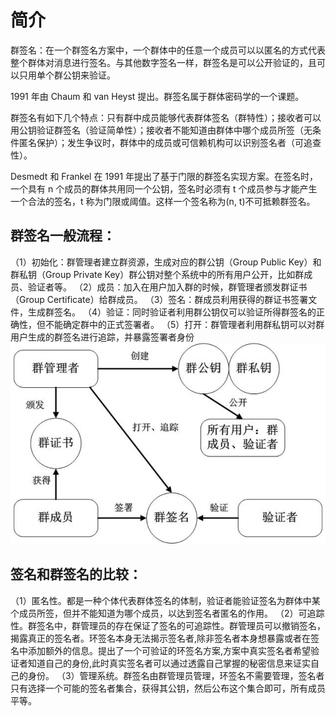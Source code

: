 
# 简介
群签名：在一个群签名方案中，一个群体中的任意一个成员可以以匿名的方式代表整个群体对消息进行签名。与其他数字签名一样，群签名是可以公开验证的，且可以只用单个群公钥来验证。

1991 年由 Chaum 和 van Heyst 提出。群签名属于群体密码学的一个课题。

群签名有如下几个特点：只有群中成员能够代表群体签名（群特性）；接收者可以用公钥验证群签名（验证简单性）；接收者不能知道由群体中哪个成员所签（无条件匿名保护）；发生争议时，群体中的成员或可信赖机构可以识别签名者（可追查性）。

Desmedt 和 Frankel 在 1991 年提出了基于门限的群签名实现方案。在签名时，一个具有 n 个成员的群体共用同一个公钥，签名时必须有 t 个成员参与才能产生一个合法的签名，t 称为门限或阈值。这样一个签名称为(n, t)不可抵赖群签名。


## 群签名一般流程：
（1）初始化：群管理者建立群资源，生成对应的群公钥（Group Public Key）和群私钥（Group Private Key）群公钥对整个系统中的所有用户公开，比如群成员、验证者等。
（2）成员：加入在用户加入群的时候，群管理者颁发群证书（Group Certificate）给群成员。
（3）签名：群成员利用获得的群证书签署文件，生成群签名。
（4）验证：同时验证者利用群公钥仅可以验证所得群签名的正确性，但不能确定群中的正式签署者。
（5）打开：群管理者利用群私钥可以对群用户生成的群签名进行追踪，并暴露签署者身份
![](pic/群签名.png)

## 签名和群签名的比较：
（1）匿名性。都是一种个体代表群体签名的体制，验证者能验证签名为群体中某个成员所签，但并不能知道为哪个成员，以达到签名者匿名的作用。
（2）可追踪性。群签名中，群管理员的存在保证了签名的可追踪性。群管理员可以撤销签名，揭露真正的签名者。环签名本身无法揭示签名者,除非签名者本身想暴露或者在签名中添加额外的信息。提出了一个可验证的环签名方案,方案中真实签名者希望验证者知道自己的身份,此时真实签名者可以通过透露自己掌握的秘密信息来证实自己的身份。
（3）管理系统。群签名由群管理员管理，环签名不需要管理，签名者只有选择一个可能的签名者集合，获得其公钥，然后公布这个集合即可，所有成员平等。

